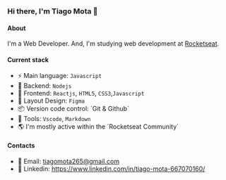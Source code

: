 ### Hi there, I'm Tiago Mota 👋

#### About

I'm a Web Developer. And, I'm studying web development at [Rocketseat](https://www.rocketseat.com.br/).

#### Current stack
- ⚡️ Main language: `Javascript`
- 📡 Backend: `Nodejs`
- 🎉 Frontend: `Reactjs`, `HTML5`, `CSS3`,`Javascript`
- 🎨 Layout Design: `Figma`
- 📦️ Version code control: ´Git & Github`
- 🔨 Tools: `Vscode`, `Markdown`
- 🌎 I'm mostly active within the `Rocketseat Community´

#### Contacts

- 📧 Email: tiagomota265@gmail.com
- 👤 Linkedin: https://www.linkedin.com/in/tiago-mota-667070160/

